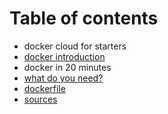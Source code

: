 # Table of contents

* docker cloud for starters
* [docker introduction](zee.md)
* docker in 20 minutes
* [what do you need?](what-do-you-need.md)
* [dockerfile](dockerfile.md)
* [sources](sources.md)

